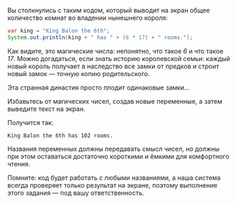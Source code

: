 
Вы столкнулись с таким кодом, который выводит на экран общее количество комнат во владении нынешнего короля:

```java
var king = "King Balon the 6th";
System.out.println(king + " has " + (6 * 17) + " rooms.");
```

Как видите, это магические числа: непонятно, что такое _6_ и что такое _17_. Можно догадаться, если знать историю королевской семьи: каждый новый король получает в наследство все замки от предков и строит новый замок — точную копию родительского.

Эта странная династия просто плодит одинаковые замки…

Избавьтесь от магических чисел, создав новые переменные, а затем выведите текст на экран.

Получится так:
```text
King Balon the 6th has 102 rooms.
```

Названия переменных должны передавать смысл чисел, но должны при этом оставаться достаточно короткими и ёмкими для комфортного чтения.

Помните: код будет работать с любыми названиями, а наша система всегда проверяет только результат на экране, поэтому выполнение этого задания — под вашу ответственность.
